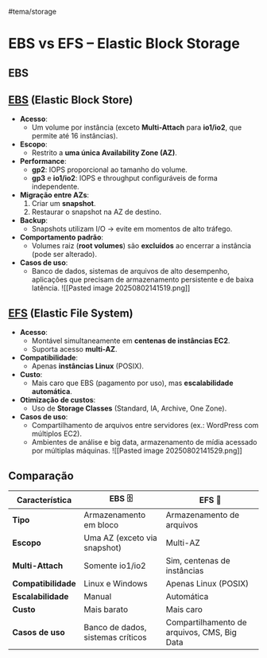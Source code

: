 #tema/storage

# EBS vs EFS – Elastic Block Storage

## EBS 
## [EBS](obsidian://open?vault=aws_data_engenier-master&file=AWS-Data-Engineer-Certificacao%2FStorage%2FAmazon%20Elastic%20Block%20Store%20(Amazon%20EBS)) (Elastic Block Store)
- **Acesso**:
    - Um volume por instância (exceto **Multi-Attach** para **io1/io2**, que permite até 16 instâncias).
- **Escopo**:
    - Restrito a **uma única Availability Zone (AZ)**.
- **Performance**:
    - **gp2**: IOPS proporcional ao tamanho do volume.
    - **gp3** e **io1/io2**: IOPS e throughput configuráveis de forma independente.
- **Migração entre AZs**:
    1. Criar um **snapshot**.
    2. Restaurar o snapshot na AZ de destino.
- **Backup**:
    - Snapshots utilizam I/O → evite em momentos de alto tráfego.
- **Comportamento padrão**:
    - Volumes raiz (**root volumes**) são **excluídos** ao encerrar a instância (pode ser alterado).
- **Casos de uso**:
    - Banco de dados, sistemas de arquivos de alto desempenho, aplicações que precisam de armazenamento persistente e de baixa latência.
![[Pasted image 20250802141519.png]]
## [EFS](obsidian://open?vault=aws_data_engenier-master&file=AWS-Data-Engineer-Certificacao%2FStorage%2FAmazon%20Elastic%20File%20System%20(Amazon%20EFS)) (Elastic File System)
- **Acesso**:
    - Montável simultaneamente em **centenas de instâncias EC2**.
    - Suporta acesso **multi-AZ**.
- **Compatibilidade**:
    - Apenas **instâncias Linux** (POSIX).
- **Custo**:
    - Mais caro que EBS (pagamento por uso), mas **escalabilidade automática**.
- **Otimização de custos**:
    - Uso de **Storage Classes** (Standard, IA, Archive, One Zone).
- **Casos de uso**:
    - Compartilhamento de arquivos entre servidores (ex.: WordPress com múltiplos EC2).
    - Ambientes de análise e big data, armazenamento de mídia acessado por múltiplas máquinas.
 ![[Pasted image 20250802141529.png]]
## Comparação

|Característica|**EBS** 🗄|**EFS** 📂|
|---|---|---|
|**Tipo**|Armazenamento em bloco|Armazenamento de arquivos|
|**Escopo**|Uma AZ (exceto via snapshot)|Multi-AZ|
|**Multi-Attach**|Somente io1/io2|Sim, centenas de instâncias|
|**Compatibilidade**|Linux e Windows|Apenas Linux (POSIX)|
|**Escalabilidade**|Manual|Automática|
|**Custo**|Mais barato|Mais caro|
|**Casos de uso**|Banco de dados, sistemas críticos|Compartilhamento de arquivos, CMS, Big Data|